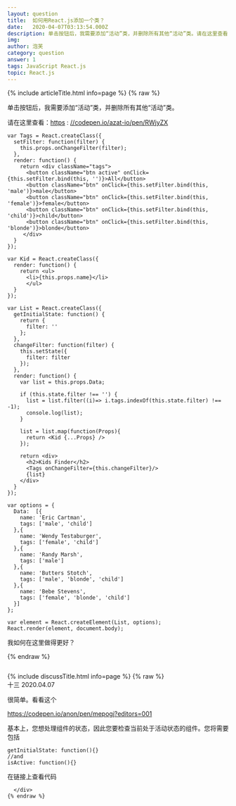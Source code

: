 ```yaml
---
layout: question
title:  如何用React.js添加一个类？
date:   2020-04-07T03:13:54.000Z
description: 单击按钮后，我需要添加“活动”类，并删除所有其他“活动”类。请在这里查看：https   //codepen.io/azat-io/pen/RWjyZ...
img: 
author: 泡芙
category: question
answer: 1
tags: JavaScript React.js
topic: React.js
---
```

<div class="article-root">
  <div class="article">
    {% include articleTitle.html info=page %}
    {% raw %}
    <div class="article-content"><p><font style="vertical-align: inherit;"><font style="vertical-align: inherit;">单击按钮后，我需要添加“活动”类，并删除所有其他“活动”类。</font></font></p>

<p><font style="vertical-align: inherit;"><font style="vertical-align: inherit;">请在这里查看：</font><a href="https://codepen.io/azat-io/pen/RWjyZX" rel="noreferrer"><font style="vertical-align: inherit;">https</font></a><font style="vertical-align: inherit;"> : </font></font><a href="https://codepen.io/azat-io/pen/RWjyZX" rel="noreferrer"><font style="vertical-align: inherit;"><font style="vertical-align: inherit;">//codepen.io/azat-io/pen/RWjyZX</font></font></a></p>

<pre><code>var Tags = React.createClass({<font></font>
  setFilter: function(filter) {<font></font>
    this.props.onChangeFilter(filter);<font></font>
  },<font></font>
  render: function() {<font></font>
    return &lt;div className="tags"&gt;<font></font>
      &lt;button className="btn active" onClick={this.setFilter.bind(this, '')}&gt;All&lt;/button&gt;<font></font>
      &lt;button className="btn" onClick={this.setFilter.bind(this, 'male')}&gt;male&lt;/button&gt;<font></font>
      &lt;button className="btn" onClick={this.setFilter.bind(this, 'female')}&gt;female&lt;/button&gt;<font></font>
      &lt;button className="btn" onClick={this.setFilter.bind(this, 'child')}&gt;child&lt;/button&gt;<font></font>
      &lt;button className="btn" onClick={this.setFilter.bind(this, 'blonde')}&gt;blonde&lt;/button&gt;<font></font>
     &lt;/div&gt;<font></font>
  }<font></font>
});<font></font>
<font></font>
var Kid = React.createClass({<font></font>
  render: function() {<font></font>
    return &lt;ul&gt;<font></font>
      &lt;li&gt;{this.props.name}&lt;/li&gt;<font></font>
      &lt;/ul&gt;<font></font>
  }<font></font>
});<font></font>
<font></font>
var List = React.createClass({<font></font>
  getInitialState: function() {<font></font>
    return {<font></font>
      filter: ''<font></font>
    };<font></font>
  },<font></font>
  changeFilter: function(filter) {<font></font>
    this.setState({<font></font>
      filter: filter<font></font>
    });<font></font>
  },<font></font>
  render: function() {<font></font>
    var list = this.props.Data;<font></font>
<font></font>
    if (this.state.filter !== '') {<font></font>
      list = list.filter((i)=&gt; i.tags.indexOf(this.state.filter) !== -1);<font></font>
      console.log(list);<font></font>
    } <font></font>
<font></font>
    list = list.map(function(Props){<font></font>
      return &lt;Kid {...Props} /&gt;<font></font>
    });<font></font>
<font></font>
    return &lt;div&gt;<font></font>
      &lt;h2&gt;Kids Finder&lt;/h2&gt;<font></font>
      &lt;Tags onChangeFilter={this.changeFilter}/&gt;<font></font>
      {list}<font></font>
    &lt;/div&gt;<font></font>
  }<font></font>
});<font></font>
<font></font>
var options = {<font></font>
  Data:  [{<font></font>
    name: 'Eric Cartman',<font></font>
    tags: ['male', 'child']<font></font>
  },{<font></font>
    name: 'Wendy Testaburger',<font></font>
    tags: ['female', 'child']<font></font>
  },{<font></font>
    name: 'Randy Marsh',<font></font>
    tags: ['male']<font></font>
  },{<font></font>
    name: 'Butters Stotch',<font></font>
    tags: ['male', 'blonde', 'child']<font></font>
  },{<font></font>
    name: 'Bebe Stevens',<font></font>
    tags: ['female', 'blonde', 'child']<font></font>
  }]<font></font>
};<font></font>
<font></font>
var element = React.createElement(List, options);<font></font>
React.render(element, document.body);<font></font>
</code></pre>

<p><font style="vertical-align: inherit;"><font style="vertical-align: inherit;">我如何在这里做得更好？</font></font></p></div>
    {% endraw %}
  </div>
  <p style="height: 0;width:0;overflow: hidden;"> 第4047篇《如何用React.js添加一个类？》来自Winter(https://github.com/aiyld/aiyld.github.io)的站点</p>
  <div class="discuss-wrapper">
    {% include discussTitle.html info=page %}
    {% raw %}
    <div class="discuss-item">
        <div class="discuss-parent">
          <div class="discuss-meta">
            <span class="discuss-user">十三</span>
            <span class="discuss-time">2020.04.07</span>
          </div>
          <div class="discuss-comment"><p><font style="vertical-align: inherit;"><font style="vertical-align: inherit;">很简单。</font><font style="vertical-align: inherit;">看看这个</font></font></p>

<p><a href="https://codepen.io/anon/pen/mepogj?editors=001"><font style="vertical-align: inherit;"><font style="vertical-align: inherit;">https://codepen.io/anon/pen/mepogj?editors=001</font></font></a></p>

<p><font style="vertical-align: inherit;"><font style="vertical-align: inherit;">基本上，您想处理组件的状态，因此您要检查当前处于活动状态的组件。</font><font style="vertical-align: inherit;">您将需要包括</font></font></p>

<pre><code>getInitialState: function(){}<font></font>
//and <font></font>
isActive: function(){}<font></font>
</code></pre>

<p><font style="vertical-align: inherit;"><font style="vertical-align: inherit;">在链接上查看代码</font></font></p></div>
        </div>
        
      </div>
    {% endraw %}
  </div>
<div>
